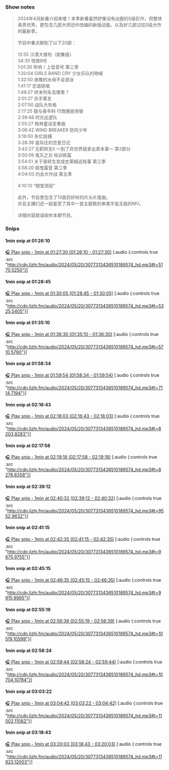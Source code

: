 ### Show notes
> 2024年4月新番介绍来喽！本季新番虽然好像没有出圈的S级巨作，但整体素质优秀，更包含几部大师旧作改编的新版动画，以及好几部过往S级大作的最新季。<br><br>节目中重点聊到了以下20部：<br><br>12:55 沙漠大冒险（剧集版）<br>34:35 怪兽8号<br>1:01:26 吹响！上低音号 第三季<br>1:20:04 GIRLS BAND CRY 少女乐队的呐喊<br>1:32:50 夜晚的水母不会游泳<br>1:41:17 恋语轻唱<br>1:49:27 终末列车去哪里？<br>2:01:27 杀手寓言<br>2:07:50 战队大失格<br>2:17:25 狼与香辛料 行商邂逅贤狼<br>2:39:48 时光巡逻队<br>2:55:27 格林童话变奏曲<br>3:06:42 WIND BREAKER 防风少年<br>3:16:00 失忆投捕<br>3:28:39 星际庄的恋爱日记<br>3:43:27 无职转生Ⅱ ～到了异世界就拿出真本事～ 第2部分<br>3:50:59 鬼灭之刃 柱训练篇<br>3:54:51 关于我转生变成史莱姆这档事 第三季<br>3:58:20 摇曳露营 第三季<br>4:04:03 约会大作战 第五季<br><br>4:10:10 “随堂测验”<br><br>此外，节目里包含了13首巨好听的片头片尾曲。<br>并且主播们还一起鉴赏了其中一首主题歌的审美宇宙无敌的MV。<br><br>详细内容就请收听本期节目。
### Snips
#### 1min snip at 01:26:10

[🎧 Play snip - 1min at 01:27:30️ (01:26:10 - 01:27:30)](https://share.snipd.com/snip/46ebce36-2107-40a6-a5d0-060372e11e2d)
[:audio {:controls true :src "http://cdn.lizhi.fm/audio/2024/05/20/3077313436510189574_hd.mp3#t=5170,5250"}]
#### 1min snip at 01:28:45

[🎧 Play snip - 1min at 01:30:05️ (01:28:45 - 01:30:05)](https://share.snipd.com/snip/f9a1a499-d926-46d3-b847-59ee97a47504)
[:audio {:controls true :src "http://cdn.lizhi.fm/audio/2024/05/20/3077313436510189574_hd.mp3#t=5325,5405"}]
#### 1min snip at 01:35:10

[🎧 Play snip - 1min at 01:36:30️ (01:35:10 - 01:36:30)](https://share.snipd.com/snip/89389793-172a-467c-9127-c5ace89a0cac)
[:audio {:controls true :src "http://cdn.lizhi.fm/audio/2024/05/20/3077313436510189574_hd.mp3#t=5710,5790"}]
#### 1min snip at 01:58:34

[🎧 Play snip - 1min at 01:59:54️ (01:58:34 - 01:59:54)](https://share.snipd.com/snip/b84449b3-3485-4d42-85eb-93eed51d562b)
[:audio {:controls true :src "http://cdn.lizhi.fm/audio/2024/05/20/3077313436510189574_hd.mp3#t=7114,7194"}]
#### 1min snip at 02:16:43

[🎧 Play snip - 1min at 02:18:03️ (02:16:43 - 02:18:03)](https://share.snipd.com/snip/cb0f28e5-9def-4127-a814-0d065e2dc659)
[:audio {:controls true :src "http://cdn.lizhi.fm/audio/2024/05/20/3077313436510189574_hd.mp3#t=8203,8283"}]
#### 1min snip at 02:17:58

[🎧 Play snip - 1min at 02:19:18️ (02:17:58 - 02:19:18)](https://share.snipd.com/snip/ad445e35-fffb-4e40-833c-073713e3a6e3)
[:audio {:controls true :src "http://cdn.lizhi.fm/audio/2024/05/20/3077313436510189574_hd.mp3#t=8278,8358"}]
#### 1min snip at 02:39:12

[🎧 Play snip - 1min at 02:40:32️ (02:39:12 - 02:40:32)](https://share.snipd.com/snip/1a2771e4-0b21-4539-ada2-9d664594fc69)
[:audio {:controls true :src "http://cdn.lizhi.fm/audio/2024/05/20/3077313436510189574_hd.mp3#t=9552,9632"}]
#### 1min snip at 02:41:15

[🎧 Play snip - 1min at 02:42:35️ (02:41:15 - 02:42:35)](https://share.snipd.com/snip/d1f6b1e0-b9e5-438a-aabd-4be211041eb2)
[:audio {:controls true :src "http://cdn.lizhi.fm/audio/2024/05/20/3077313436510189574_hd.mp3#t=9675,9755"}]
#### 1min snip at 02:45:15

[🎧 Play snip - 1min at 02:46:35️ (02:45:15 - 02:46:35)](https://share.snipd.com/snip/4003ebd7-eb48-49a4-987b-0229f646ba90)
[:audio {:controls true :src "http://cdn.lizhi.fm/audio/2024/05/20/3077313436510189574_hd.mp3#t=9915,9995"}]
#### 1min snip at 02:55:19

[🎧 Play snip - 1min at 02:56:39️ (02:55:19 - 02:56:39)](https://share.snipd.com/snip/65d91ddd-21a8-474c-8d60-ba08f01ea555)
    [:audio {:controls true :src "http://cdn.lizhi.fm/audio/2024/05/20/3077313436510189574_hd.mp3#t=10519,10599"}]
#### 1min snip at 02:58:24

[🎧 Play snip - 1min at 02:59:44️ (02:58:24 - 02:59:44)](https://share.snipd.com/snip/1e1af0ff-f707-4aa0-99b9-ecd269e6ede4)
[:audio {:controls true :src "http://cdn.lizhi.fm/audio/2024/05/20/3077313436510189574_hd.mp3#t=10704,10784"}]
#### 1min snip at 03:03:22

[🎧 Play snip - 1min at 03:04:42️ (03:03:22 - 03:04:42)](https://share.snipd.com/snip/75054cde-ed0a-4b24-b907-6282dc765fad)
[:audio {:controls true :src "http://cdn.lizhi.fm/audio/2024/05/20/3077313436510189574_hd.mp3#t=11002,11082"}]
#### 1min snip at 03:18:43

[🎧 Play snip - 1min at 03:20:03️ (03:18:43 - 03:20:03)](https://share.snipd.com/snip/ad3ea00e-6cad-4929-a67a-6acbdd9480c6)
[:audio {:controls true :src "http://cdn.lizhi.fm/audio/2024/05/20/3077313436510189574_hd.mp3#t=11923,12003"}]
